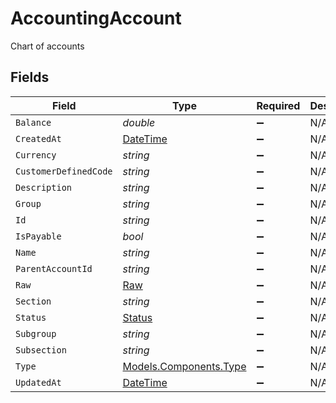 # AccountingAccount

Chart of accounts


## Fields

| Field                                                                                 | Type                                                                                  | Required                                                                              | Description                                                                           |
| ------------------------------------------------------------------------------------- | ------------------------------------------------------------------------------------- | ------------------------------------------------------------------------------------- | ------------------------------------------------------------------------------------- |
| `Balance`                                                                             | *double*                                                                              | :heavy_minus_sign:                                                                    | N/A                                                                                   |
| `CreatedAt`                                                                           | [DateTime](https://learn.microsoft.com/en-us/dotnet/api/system.datetime?view=net-5.0) | :heavy_minus_sign:                                                                    | N/A                                                                                   |
| `Currency`                                                                            | *string*                                                                              | :heavy_minus_sign:                                                                    | N/A                                                                                   |
| `CustomerDefinedCode`                                                                 | *string*                                                                              | :heavy_minus_sign:                                                                    | N/A                                                                                   |
| `Description`                                                                         | *string*                                                                              | :heavy_minus_sign:                                                                    | N/A                                                                                   |
| `Group`                                                                               | *string*                                                                              | :heavy_minus_sign:                                                                    | N/A                                                                                   |
| `Id`                                                                                  | *string*                                                                              | :heavy_minus_sign:                                                                    | N/A                                                                                   |
| `IsPayable`                                                                           | *bool*                                                                                | :heavy_minus_sign:                                                                    | N/A                                                                                   |
| `Name`                                                                                | *string*                                                                              | :heavy_minus_sign:                                                                    | N/A                                                                                   |
| `ParentAccountId`                                                                     | *string*                                                                              | :heavy_minus_sign:                                                                    | N/A                                                                                   |
| `Raw`                                                                                 | [Raw](../../Models/Components/Raw.md)                                                 | :heavy_minus_sign:                                                                    | N/A                                                                                   |
| `Section`                                                                             | *string*                                                                              | :heavy_minus_sign:                                                                    | N/A                                                                                   |
| `Status`                                                                              | [Status](../../Models/Components/Status.md)                                           | :heavy_minus_sign:                                                                    | N/A                                                                                   |
| `Subgroup`                                                                            | *string*                                                                              | :heavy_minus_sign:                                                                    | N/A                                                                                   |
| `Subsection`                                                                          | *string*                                                                              | :heavy_minus_sign:                                                                    | N/A                                                                                   |
| `Type`                                                                                | [Models.Components.Type](../../Models/Components/Type.md)                             | :heavy_minus_sign:                                                                    | N/A                                                                                   |
| `UpdatedAt`                                                                           | [DateTime](https://learn.microsoft.com/en-us/dotnet/api/system.datetime?view=net-5.0) | :heavy_minus_sign:                                                                    | N/A                                                                                   |